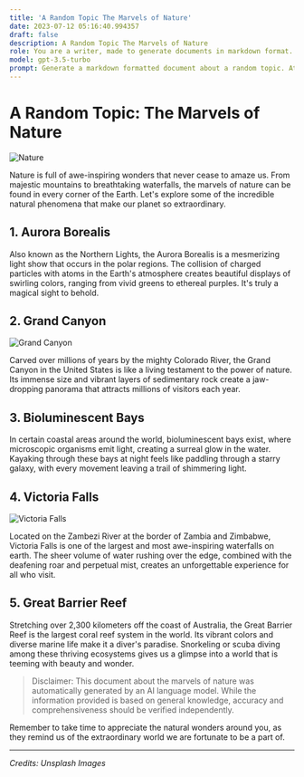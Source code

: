 ```yaml
---
title: 'A Random Topic The Marvels of Nature'
date: 2023-07-12 05:16:40.994357
draft: false
description: A Random Topic The Marvels of Nature
role: You are a writer, made to generate documents in markdown format. It is very important that all of the documents you generate are in valid markdown format.
model: gpt-3.5-turbo
prompt: Generate a markdown formatted document about a random topic. At the bottom, include a disclaimer explaining that the document was generated by you. The first line of the document should be the title. Make sure that the entire document is in proper markdown format, using a mix of various tags to make the document visually appealing.
---
```


# A Random Topic: The Marvels of Nature

![Nature](https://images.unsplash.com/photo-1470246973918-29a93221c455)

Nature is full of awe-inspiring wonders that never cease to amaze us. From majestic mountains to breathtaking waterfalls, the marvels of nature can be found in every corner of the Earth. Let's explore some of the incredible natural phenomena that make our planet so extraordinary.

## 1. Aurora Borealis

Also known as the Northern Lights, the Aurora Borealis is a mesmerizing light show that occurs in the polar regions. The collision of charged particles with atoms in the Earth's atmosphere creates beautiful displays of swirling colors, ranging from vivid greens to ethereal purples. It's truly a magical sight to behold.

## 2. Grand Canyon

![Grand Canyon](https://images.unsplash.com/photo-1579505499763-519277c695fe)

Carved over millions of years by the mighty Colorado River, the Grand Canyon in the United States is like a living testament to the power of nature. Its immense size and vibrant layers of sedimentary rock create a jaw-dropping panorama that attracts millions of visitors each year.

## 3. Bioluminescent Bays

In certain coastal areas around the world, bioluminescent bays exist, where microscopic organisms emit light, creating a surreal glow in the water. Kayaking through these bays at night feels like paddling through a starry galaxy, with every movement leaving a trail of shimmering light.

## 4. Victoria Falls

![Victoria Falls](https://images.unsplash.com/photo-1554746143-a9f6f32ec694)

Located on the Zambezi River at the border of Zambia and Zimbabwe, Victoria Falls is one of the largest and most awe-inspiring waterfalls on earth. The sheer volume of water rushing over the edge, combined with the deafening roar and perpetual mist, creates an unforgettable experience for all who visit.

## 5. Great Barrier Reef

Stretching over 2,300 kilometers off the coast of Australia, the Great Barrier Reef is the largest coral reef system in the world. Its vibrant colors and diverse marine life make it a diver's paradise. Snorkeling or scuba diving among these thriving ecosystems gives us a glimpse into a world that is teeming with beauty and wonder.

> Disclaimer: This document about the marvels of nature was automatically generated by an AI language model. While the information provided is based on general knowledge, accuracy and comprehensiveness should be verified independently.

Remember to take time to appreciate the natural wonders around you, as they remind us of the extraordinary world we are fortunate to be a part of.

---

*Credits: Unsplash Images*